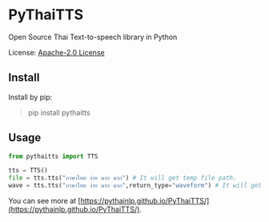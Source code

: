 # PyThaiTTS
Open Source Thai Text-to-speech library in Python

License: [Apache-2.0 License](https://github.com/PyThaiNLP/pythaitts/blob/main/LICENSE)

## Install

Install by pip:

> pip install pythaitts

## Usage

```python
from pythaitts import TTS

tts = TTS()
file = tts.tts("ภาษาไทย ง่าย มาก มาก") # It will get temp file path.
wave = tts.tts("ภาษาไทย ง่าย มาก มาก",return_type="waveform") # It will get waveform.
```

You can see more at [https://pythainlp.github.io/PyThaiTTS/](https://pythainlp.github.io/PyThaiTTS/).